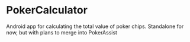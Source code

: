 # PokerCalculator
Android app for calculating the total value of poker chips.  Standalone for now, but with plans to merge into PokerAssist
